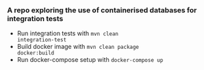<h3>A repo exploring the use of containerised databases for integration tests</h3>

- Run integration tests with <code>mvn clean integration-test</code>
- Build docker image with
<code>mvn clean package docker:build</code>
- Run docker-compose setup with <code>docker-compose up</code>